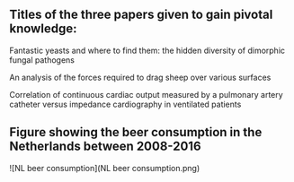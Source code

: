 ## Titles of the three papers given to gain pivotal knowledge:

Fantastic yeasts and where to find them: the hidden diversity of dimorphic fungal pathogens 

An analysis of the forces required to drag sheep over various surfaces

Correlation of continuous cardiac output measured by a pulmonary artery catheter versus impedance cardiography in ventilated patients

## Figure showing the beer consumption in the Netherlands between 2008-2016
![NL beer consumption](NL beer consumption.png)
